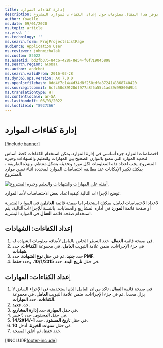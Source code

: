 ```yaml
---
title: إدارة كفاءات الموارد
description: يوفر هذا المقال معلومات حول إعداد الكفاءات لموارد المشروع‬.
author: Yowelle
ms.date: 09/01/2020
ms.topic: article
ms.prod: ''
ms.technology: ''
ms.search.form: ProjProjectsListPage
audience: Application User
ms.reviewer: johnmichalak
ms.custom: 82022
ms.assetid: bd2fb375-84c6-428a-8e54-f0f719045898
ms.search.region: Global
ms.author: andchoi
ms.search.validFrom: 2016-02-28
ms.dyn365.ops.version: AX 7.0.0
ms.openlocfilehash: 0dd4f7c14a4d34d8f250edfa8724143868740420
ms.sourcegitcommit: 6cfc50d89528df977a8f6a55c1ad39d99800d9b4
ms.translationtype: HT
ms.contentlocale: ar-SA
ms.lasthandoff: 06/03/2022
ms.locfileid: "8927266"
---
```

# <a name="manage-resource-competencies"></a>إدارة كفاءات الموارد

[!include [banner](../includes/banner.md)]

اختصاصات الموارد جزء أساسي في إدارة الموارد. يمكن استخدام الكفاءات كخط أساس لتحديد الموارد التي تتمتع بالتوازن الصحيح بين المهارات والتعليم والشهادات وخبرة المشروع. يجب اعداد هذه المعلومات لكل مورد وتحديثه بشكل منتظم. وبهذه الطريقة ، يمكنك تكبير الإمكانات عند مطابقه اختصاصات الموارد المحددة اثناء تعيين موارد المشروع.

[![أمثله علي المهارات والشهادات والتعليم وخبره المشروع.](./media/projectresourcing06-1024x383.jpg)](./media/projectresourcing06.jpg)

توضح الإجراءات التالية كيفيه اعداد بعض الاختصاصات لأحد الموارد.

لاعداد الاختصاصات لعامل، يمكنك استخدام اما صفحة قائمة **العاملين** في الموارد البشرية أو صفحة قائمة **الموارد** في أداره المشاريع والحسابات. بالنسبة للإجراءات التالية، يتم استخدام صفحة قائمة **العمال** في الموارد البشرية.

## <a name="set-up-competencies-certificates"></a>إعداد الكفاءات: الشهادات

1. في صفحة قائمة **العمال**، حدد السطر الخاص بالعامل لأضافه معلومات الشهادة له.
2. في جزء الإجراءات، ضمن علامة التبويب **العامل**، في مجموعة **الكفاءات**، حدد **شهادات**.
3. حدد **جديد**، ثم في حقل **نوع الشهادة**، حدد **PMP**.
4. في حقل **تاريخ البدء**، حدد **10/1/2015**، وحدد **حفظ**.

## <a name="set-up-competencies-skills"></a>إعداد الكفاءات: المهارات

1. في صفحة قائمة **العمال**، تاكد من ان العامل الذي استخدمته في الإجراء السابق لا يزال محددا. ثم في جزء الإجراءات، ضمن علامة التبويب **العامل**، في مجموعة **الكفاءات**، حدد **المهارات**.
2. حدد **جديد**.
3. في حقل **المهارة**، حدد **إدارة المشاريع**.
4. في حقل **المستوى**، حدد **5 خبير**.
5. في حقل **تاريخ المستوى**، حدد **1-/14/2014**.
6. في حقل **سنوات الخبرة**، أدخل **10**.
7. حدد **حفظ**، ثم أغلق الصفحة.


[!INCLUDE[footer-include](../includes/footer-banner.md)]